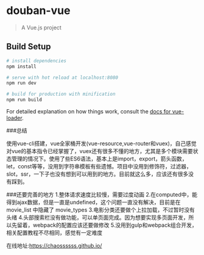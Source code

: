 # douban-vue

> A Vue.js project

## Build Setup

``` bash
# install dependencies
npm install

# serve with hot reload at localhost:8080
npm run dev

# build for production with minification
npm run build
```

For detailed explanation on how things work, consult the [docs for vue-loader](http://vuejs.github.io/vue-loader).


###总结

使用vue-cli搭建，vue全家桶开发(vue-resource,vue-router和vuex)，自己感觉对vue的基本指令已经掌握了，vuex还有很多不懂的地方，尤其是多个模块需要状态管理的情况下。使用了些ES6语法，基本上是import，export，箭头函数，let，const等等，没用到字符串模板有些遗憾。项目中没用到修饰符，过滤器，slot，ssr，一下子也没有想到可以用到的地方。目前就这么多，应该还有很多没有踩到。

###还要完善的地方
1.整体请求速度比较慢，需要过度动画
2.在computed中，能得到ajax数据，但是一直是undefined，这个问题一直没有解决，目前是在 movie_list 中隐藏了 movie_types
3.电影分类还要做个上拉加载，不过暂时没有头绪
4.头部搜索栏没有做功能，可以单页面完成。因为想要实现多页面开发，所以先留着，webpack的配置应该还要做修改
5.没用到gulp和webpack组合开发，相关配置教程不尽相同，感觉有一定难度


在线地址:https://chaossssss.github.io/
